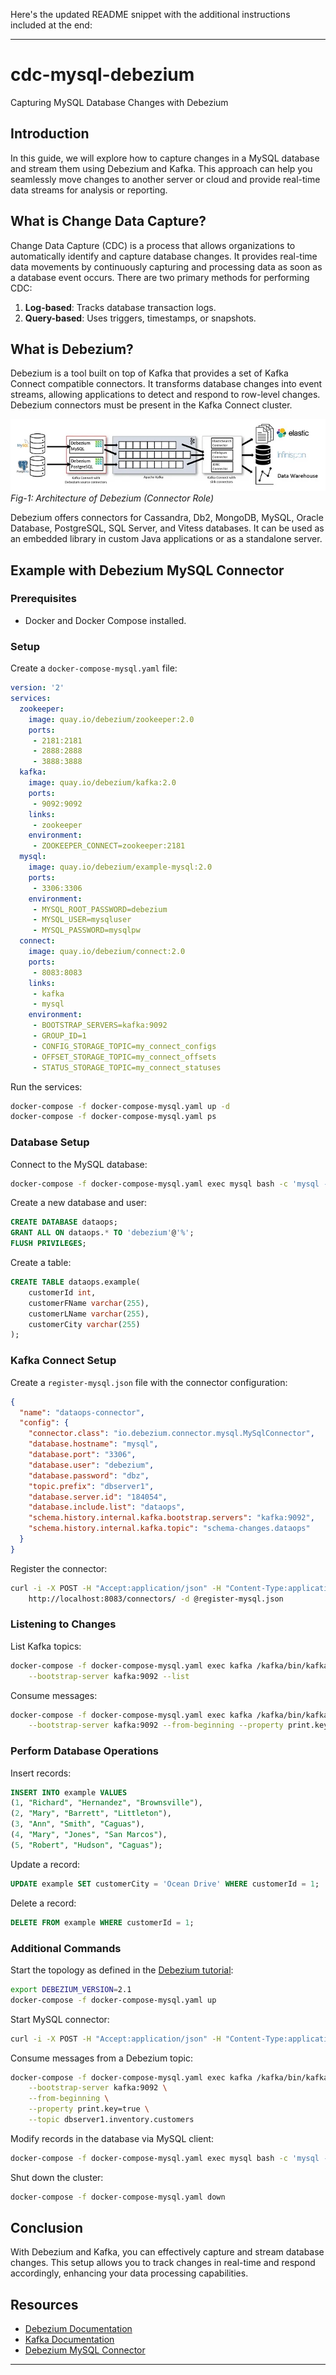 Here's the updated README snippet with the additional instructions included at the end:

---

# cdc-mysql-debezium

Capturing MySQL Database Changes with Debezium

## Introduction

In this guide, we will explore how to capture changes in a MySQL database and stream them using Debezium and Kafka. This approach can help you seamlessly move changes to another server or cloud and provide real-time data streams for analysis or reporting.

## What is Change Data Capture?

Change Data Capture (CDC) is a process that allows organizations to automatically identify and capture database changes. It provides real-time data movements by continuously capturing and processing data as soon as a database event occurs. There are two primary methods for performing CDC:

1. **Log-based**: Tracks database transaction logs.
2. **Query-based**: Uses triggers, timestamps, or snapshots.

## What is Debezium?

Debezium is a tool built on top of Kafka that provides a set of Kafka Connect compatible connectors. It transforms database changes into event streams, allowing applications to detect and respond to row-level changes. Debezium connectors must be present in the Kafka Connect cluster.

![Debezium Architecture](assets/fig-1.png)
*Fig-1: Architecture of Debezium (Connector Role)*

Debezium offers connectors for Cassandra, Db2, MongoDB, MySQL, Oracle Database, PostgreSQL, SQL Server, and Vitess databases. It can be used as an embedded library in custom Java applications or as a standalone server.

## Example with Debezium MySQL Connector

### Prerequisites

- Docker and Docker Compose installed.

### Setup

Create a `docker-compose-mysql.yaml` file:

```yaml
version: '2'
services:
  zookeeper:
    image: quay.io/debezium/zookeeper:2.0
    ports:
     - 2181:2181
     - 2888:2888
     - 3888:3888
  kafka:
    image: quay.io/debezium/kafka:2.0
    ports:
     - 9092:9092
    links:
     - zookeeper
    environment:
     - ZOOKEEPER_CONNECT=zookeeper:2181
  mysql:
    image: quay.io/debezium/example-mysql:2.0
    ports:
     - 3306:3306
    environment:
     - MYSQL_ROOT_PASSWORD=debezium
     - MYSQL_USER=mysqluser
     - MYSQL_PASSWORD=mysqlpw
  connect:
    image: quay.io/debezium/connect:2.0
    ports:
     - 8083:8083
    links:
     - kafka
     - mysql
    environment:
     - BOOTSTRAP_SERVERS=kafka:9092
     - GROUP_ID=1
     - CONFIG_STORAGE_TOPIC=my_connect_configs
     - OFFSET_STORAGE_TOPIC=my_connect_offsets
     - STATUS_STORAGE_TOPIC=my_connect_statuses
```

Run the services:

```sh
docker-compose -f docker-compose-mysql.yaml up -d
docker-compose -f docker-compose-mysql.yaml ps
```

### Database Setup

Connect to the MySQL database:

```sh
docker-compose -f docker-compose-mysql.yaml exec mysql bash -c 'mysql -u root -pdebezium'
```

Create a new database and user:

```sql
CREATE DATABASE dataops;
GRANT ALL ON dataops.* TO 'debezium'@'%';
FLUSH PRIVILEGES;
```

Create a table:

```sql
CREATE TABLE dataops.example(
    customerId int,
    customerFName varchar(255),
    customerLName varchar(255),
    customerCity varchar(255)
);
```

### Kafka Connect Setup

Create a `register-mysql.json` file with the connector configuration:

```json
{
  "name": "dataops-connector",
  "config": {
    "connector.class": "io.debezium.connector.mysql.MySqlConnector",
    "database.hostname": "mysql",
    "database.port": "3306",
    "database.user": "debezium",
    "database.password": "dbz",
    "topic.prefix": "dbserver1",
    "database.server.id": "184054",
    "database.include.list": "dataops",
    "schema.history.internal.kafka.bootstrap.servers": "kafka:9092",
    "schema.history.internal.kafka.topic": "schema-changes.dataops"
  }
}
```

Register the connector:

```sh
curl -i -X POST -H "Accept:application/json" -H "Content-Type:application/json" \
    http://localhost:8083/connectors/ -d @register-mysql.json
```

### Listening to Changes

List Kafka topics:

```sh
docker-compose -f docker-compose-mysql.yaml exec kafka /kafka/bin/kafka-topics.sh \
    --bootstrap-server kafka:9092 --list
```

Consume messages:

```sh
docker-compose -f docker-compose-mysql.yaml exec kafka /kafka/bin/kafka-console-consumer.sh \
    --bootstrap-server kafka:9092 --from-beginning --property print.key=true --topic dbserver1.dataops.example
```

### Perform Database Operations

Insert records:

```sql
INSERT INTO example VALUES 
(1, "Richard", "Hernandez", "Brownsville"),
(2, "Mary", "Barrett", "Littleton"),
(3, "Ann", "Smith", "Caguas"),
(4, "Mary", "Jones", "San Marcos"),
(5, "Robert", "Hudson", "Caguas");
```

Update a record:

```sql
UPDATE example SET customerCity = 'Ocean Drive' WHERE customerId = 1;
```

Delete a record:

```sql
DELETE FROM example WHERE customerId = 1;
```

### Additional Commands

Start the topology as defined in the [Debezium tutorial](https://debezium.io/documentation/reference/stable/tutorial.html):

```sh
export DEBEZIUM_VERSION=2.1
docker-compose -f docker-compose-mysql.yaml up
```

Start MySQL connector:

```sh
curl -i -X POST -H "Accept:application/json" -H "Content-Type:application/json" http://localhost:8083/connectors/ -d @register-mysql.json
```

Consume messages from a Debezium topic:

```sh
docker-compose -f docker-compose-mysql.yaml exec kafka /kafka/bin/kafka-console-consumer.sh \
    --bootstrap-server kafka:9092 \
    --from-beginning \
    --property print.key=true \
    --topic dbserver1.inventory.customers
```

Modify records in the database via MySQL client:

```sh
docker-compose -f docker-compose-mysql.yaml exec mysql bash -c 'mysql -u $MYSQL_USER -p$MYSQL_PASSWORD inventory'
```

Shut down the cluster:

```sh
docker-compose -f docker-compose-mysql.yaml down
```

## Conclusion

With Debezium and Kafka, you can effectively capture and stream database changes. This setup allows you to track changes in real-time and respond accordingly, enhancing your data processing capabilities.

## Resources

- [Debezium Documentation](https://debezium.io/documentation/reference/stable/tutorial.html)
- [Kafka Documentation](https://kafka.apache.org/documentation.html#connect)
- [Debezium MySQL Connector](https://debezium.io/documentation/reference/stable/connectors/mysql.html)

---